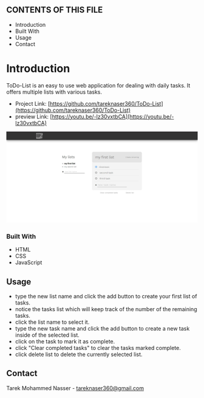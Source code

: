## CONTENTS OF THIS FILE

 * Introduction
 * Built With
 * Usage
 * Contact


# Introduction

ToDo-List is an easy to use web application for dealing with daily tasks. 
It offers multiple lists with various tasks.
- Project Link: [https://github.com/tareknaser360/ToDo-List](https://github.com/tareknaser360/ToDo-List)
- preview Link: [https://youtu.be/-lz30vxtbCA](https://youtu.be/-lz30vxtbCA)

![Preview image](/img/preview.jpg)

### Built With

* HTML
* CSS
* JavaScript



## Usage

- type the new list name and click the add button to create your first list of tasks.
- notice the tasks list which will keep track of the number of the remaining tasks.
- click the list name to select it.
- type the new task name and click the add button to create a new task inside of the selected list.
- click on the task to mark it as complete.
- click "Clear completed tasks" to clear the tasks marked complete.
- click delete list to delete the currently selected list.



## Contact

Tarek Mohammed Nasser - [tareknaser360@gmail.com](tareknaser360@gmail.com)
